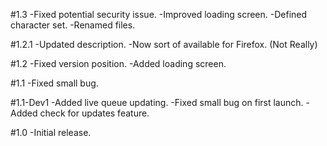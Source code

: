 #1.3
-Fixed potential security issue.
-Improved loading screen.
-Defined character set.
-Renamed files.

#1.2.1
-Updated description.
-Now sort of available for Firefox. (Not Really)

#1.2
-Fixed version position.
-Added loading screen.

#1.1
-Fixed small bug.

#1.1-Dev1
-Added live queue updating.
-Fixed small bug on first launch.
-Added check for updates feature.

#1.0
-Initial release.